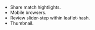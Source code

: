 
  - Share match hightlights.
  - Mobile browsers.
  - Review slider-step within leaflet-hash.
  - Thumbnail.